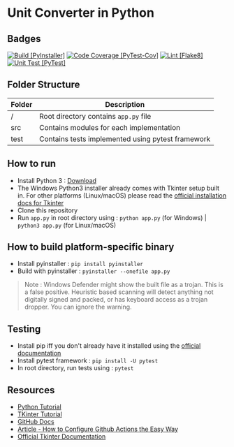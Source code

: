# Unit Converter in Python
## Badges
[![Build [PyInstaller]](https://github.com/netizener/unitconverter-py/actions/workflows/build-app.yml/badge.svg)](https://github.com/netizener/unitconverter-py/actions/workflows/build-app.yml)
[![Code Coverage [PyTest-Cov]](https://github.com/netizener/unitconverter-py/actions/workflows/code-coverage-term.yml/badge.svg)](https://github.com/netizener/unitconverter-py/actions/workflows/code-coverage-term.yml)
[![Lint [Flake8]](https://github.com/netizener/unitconverter-py/actions/workflows/flake8-lint.yml/badge.svg)](https://github.com/netizener/unitconverter-py/actions/workflows/flake8-lint.yml)
[![Unit Test [PyTest]](https://github.com/netizener/unitconverter-py/actions/workflows/unit-test.yml/badge.svg)](https://github.com/netizener/unitconverter-py/actions/workflows/unit-test.yml)

## Folder Structure
| Folder | Description |
| --- | --- |
| / | Root directory contains `app.py` file |
| src | Contains modules for each implementation |
| test | Contains tests implemented using pytest framework |

## How to run
* Install Python 3 : [Download](https://www.python.org/downloads/)
* The Windows Python3 installer already comes with Tkinter setup built in. For other platforms (Linux/macOS) please read the [official installation docs for Tkinter](https://tkdocs.com/tutorial/install.html)
* Clone this repository
* Run  `app.py` in root directory using : `python app.py` (for Windows) | `python3 app.py` (for Linux/macOS)

## How to build platform-specific binary
* Install pyinstaller : `pip install pyinstaller`
* Build with pyinstaller : `pyinstaller --onefile app.py`
> Note : Windows Defender might show the built file as a trojan. This is a false positive. Heuristic based scanning will detect anything not digitally signed and packed, or has keyboard access as a trojan dropper. You can ignore the warning.


## Testing
* Install pip iff you don't already have it installed using the [official documentation](https://pip.pypa.io/en/stable/installing/)
* Install pytest framework : `pip install -U pytest`
* In root directory, run tests using : `pytest`

 ## Resources
 * [Python Tutorial](https://www.tutorialspoint.com/python/index.htm)
 * [TKinter Tutorial](https://www.tutorialspoint.com/python/python_gui_programming.htm)
 * [GitHub Docs](https://docs.github.com/en/actions/guides/building-and-testing-python)
 * [Article - How to Configure Github Actions the Easy Way](https://towardsdatascience.com/setting-up-python-environment-using-github-actions-9a81936be5c9)
 * [Official Tkinter Documentation](https://tkdocs.com/index.html)
